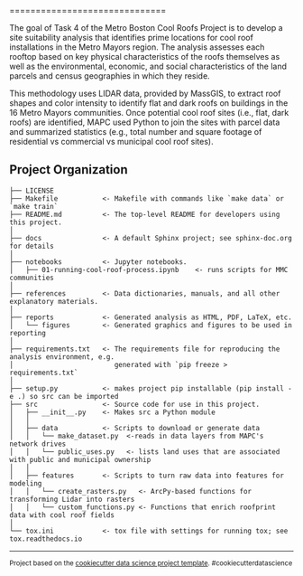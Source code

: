 ==============================

The goal of Task 4 of the Metro Boston Cool Roofs Project is to develop a site suitability analysis that identifies prime locations for cool roof installations in the Metro Mayors region. The analysis assesses each rooftop based on key physical characteristics of the roofs themselves as well as the environmental, economic, and social characteristics of the land parcels and census geographies in which they reside. 

This methodology uses LIDAR data, provided by MassGIS, to extract roof shapes and color intensity to identify flat and dark roofs on buildings in the 16 Metro Mayors communities. Once potential cool roof sites (i.e., flat, dark roofs) are identified, MAPC used Python to join the sites with parcel data and summarized statistics (e.g., total number and square footage of residential vs commercial vs municipal cool roof sites).  

Project Organization
------------

    ├── LICENSE
    ├── Makefile           <- Makefile with commands like `make data` or `make train`
    ├── README.md          <- The top-level README for developers using this project.
    │
    ├── docs               <- A default Sphinx project; see sphinx-doc.org for details
    │    
    ├── notebooks          <- Jupyter notebooks.
    │   ├── 01-running-cool-roof-process.ipynb    <- runs scripts for MMC communities
    │
    ├── references         <- Data dictionaries, manuals, and all other explanatory materials.
    │
    ├── reports            <- Generated analysis as HTML, PDF, LaTeX, etc.
    │   └── figures        <- Generated graphics and figures to be used in reporting
    │
    ├── requirements.txt   <- The requirements file for reproducing the analysis environment, e.g.
    │                         generated with `pip freeze > requirements.txt`
    │
    ├── setup.py           <- makes project pip installable (pip install -e .) so src can be imported
    ├── src                <- Source code for use in this project.
    │   ├── __init__.py    <- Makes src a Python module
    │   │
    │   ├── data           <- Scripts to download or generate data
    │   │   └── make_dataset.py  <-reads in data layers from MAPC's network drives
    │   │   └── public_uses.py   <- lists land uses that are associated with public and municipal ownership
    │   │
    │   ├── features       <- Scripts to turn raw data into features for modeling
    │   │   └── create_rasters.py   <- ArcPy-based functions for transforming Lidar into rasters
    │   │   └── custom_functions.py <- Functions that enrich roofprint data with cool roof fields
    │
    └── tox.ini            <- tox file with settings for running tox; see tox.readthedocs.io


--------

<p><small>Project based on the <a target="_blank" href="https://drivendata.github.io/cookiecutter-data-science/">cookiecutter data science project template</a>. #cookiecutterdatascience</small></p>
